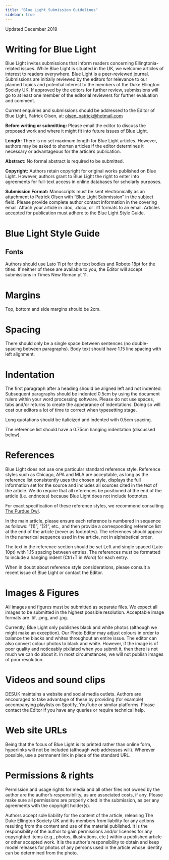 ```yaml
---
title: "Blue Light Submission Guidelines"
sidebar: true
---
```


Updated December 2019

# Writing for Blue Light

Blue Light invites submissions that inform readers concerning Ellingtonia-related issues. While Blue Light is situated in the UK, we welcome articles of interest to readers everywhere.
Blue Light is a peer-reviewed journal. Submissions are initially reviewed by the editors for relevance to our planned topics and potential interest to the members of the Duke Ellington Society UK. If approved by the editors for further review, submissions will go to at least one member of the editorial reviewers for further evaluation and comment.

Current enquiries and submissions should be addressed to the Editor of Blue Light, Patrick Olsen, at: [olsen_patrick@hotmail.com](mailto:olsen_patrick@hotmail.com)

**Before writing or submitting:** Please email the editor to discuss the proposed work and where it might fit into future issues of Blue Light.

**Length:** There is no set maximum length for Blue Light articles. However, authors may be asked to shorten articles if the editor determines it necessary or advantageous for the article’s publication.

**Abstract:** No formal abstract is required to be submitted.

**Copyright:** Authors retain copyright for original works published on Blue Light. However, authors grant to Blue Light the right to enter into agreements for full-text access in online databases for scholarly purposes.

**Submission Format:** Manuscripts must be sent electronically as an attachment to Patrick Olsen with “Blue Light Submission” in the subject field. Please provide complete author contact information in the covering email. Attach your article in .doc, .docx, or .rtf formats to an email. Articles accepted for publication must adhere to the Blue Light Style Guide.

# Blue Light Style Guide

## Fonts
Authors should use Lato 11 pt for the text bodies and Roboto 18pt for the titles. If neither of these are available to you, the Editor will accept submissions in Times New Roman pt 11.

# Margins
Top, bottom and side margins should be 2cm.

# Spacing
There should only be a single space between sentences (no double-spacing between paragraphs). Body text should have 1.15 line spacing with left alignment.

# Indentation
The first paragraph after a heading should be aligned left and not indented. Subsequent paragraphs should be indented 0.5cm by using the document rulers within your word processing software. Please do not use spaces, tabs and/or returns to create the appearance of indentations. Doing so will cost our editors a lot of time to correct when typesetting stage.

Long quotations should be italicized and indented with 0.5cm spacing.

The reference list should have a 0.75cm hanging indentation (discussed below).

# References
Blue Light does not use one particular standard reference style. Reference styles such as Chicago, APA and MLA are acceptable, as long as the reference list consistently uses the chosen style, displays the full information set for the source and includes all sources cited in the text of the article. We do require that all references be positioned at the end of the article (i.e. endnotes) because Blue Light does not include footnotes.

For exact specification of these reference styles, we recommend consulting [The Purdue Owl](https://owl.purdue.edu/owl/research_and_citation/resources.html).

In the main article, please ensure each reference is numbered in sequence as follows: “(1)”, “(2)”, etc., and then provide a corresponding reference list at the end of the article (never as footnotes). The references should appear in the numerical sequence used in the article, not in alphabetical order.

The text in the reference section should be set Left and single spaced (Lato 10pt) with 1.15 spacing between entries. The references must be formatted to include a hanging indent (Ctrl+T in Word) for each entry.

When in doubt about reference style considerations, please consult a recent issue of Blue Light or contact the Editor.

# Images & Figures
All images and figures must be submitted as separate files. We expect all images to be submitted in the highest possible resolution. Acceptable image formats are .tif, .png, and .jpg.

Currently, Blue Light only publishes black and white photos (although we might make an exception). Our Photo Editor may adjust colours in order to balance the blacks and whites throughout an entire issue. The editor can also convert colour photos to black and white. However, if the image is of poor quality and noticeably pixilated when you submit it, then there is not much we can do about it. In most circumstances, we will not publish images of poor resolution.

# Videos and sound clips
DESUK maintains a website and social media outlets. Authors are encouraged to take advantage of these by providing (for example) accompanying playlists on Spotify, YouTube or similar platforms. Please contact the Editor if you have any queries or require technical help.

# Web site URLs
Being that the focus of Blue Light is its printed rather than online form, hyperlinks will not be included (although web addresses will). Wherever possible, use a permanent link in place of the standard URL.

# Permissions & rights
Permission and usage rights for media and all other files not owned by the author are the author’s responsibility, as are associated costs, if any. Please make sure all permissions are properly cited in the submission, as per any agreements with the copyright holder(s).

Authors accept sole liability for the content of the article, releasing The Duke Ellington Society UK and its members from liability for any actions resulting from the content and use of the material published. It is the responsibility of the author to gain permissions and/or licenses for any copyrighted items (e.g., photos, illustrations, etc.) within a published article or other accepted work. It is the author's responsibility to obtain and keep model releases for photos of any persons used in the article whose identity can be determined from the photo.
